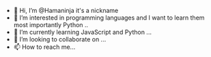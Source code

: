 - 👋 Hi, I’m @Hamaninja it's a nickname
- 👀 I’m interested in programming languages and I want to learn them most importantly Python ..
- 🌱 I’m currently learning JavaScript and Python ...
- 💞️ I’m looking to collaborate on ...
- 📫 How to reach me...

<!---
Hamaninja/Hamaninja is a ✨ special ✨ repository because its `README.md` (this file) appears on your GitHub profile.
You can click the Preview link to take a look at your changes.
--->
